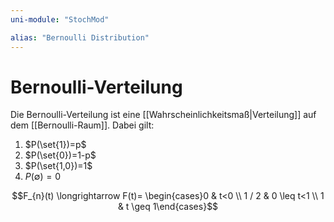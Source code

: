 ```yaml
---
uni-module: "StochMod"

alias: "Bernoulli Distribution"
---
```


# Bernoulli-Verteilung

Die Bernoulli-Verteilung ist eine [[Wahrscheinlichkeitsmaß|Verteilung]] auf dem [[Bernoulli-Raum]]. Dabei gilt:

1. $P(\set{1})=p$
2. $P(\set{0})=1-p$
3. $P(\set{1,0})=1$
4. $P(\emptyset)=0$

$$F_{n}(t) \longrightarrow F(t)= \begin{cases}0 & t<0 \\ 1 / 2 & 0 \leq t<1 \\ 1 & t \geq 1\end{cases}$$
